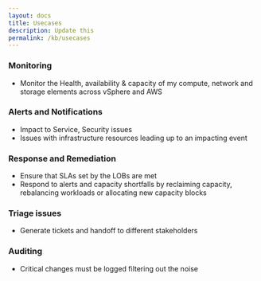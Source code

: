 ```yaml
---
layout: docs
title: Usecases
description: Update this
permalink: /kb/usecases
---
```


### Monitoring
- Monitor the Health, availability & capacity of my compute, network and storage elements across vSphere and AWS

### Alerts and Notifications
- Impact to Service, Security issues
- Issues with infrastructure resources leading up to an impacting event

### Response and Remediation
- Ensure that SLAs set by the LOBs are met
- Respond to alerts and capacity shortfalls by reclaiming capacity, rebalancing workloads or allocating new capacity blocks

### Triage issues 
- Generate tickets and handoff to different stakeholders

### Auditing
- Critical changes must be logged filtering out the noise

